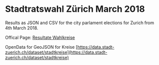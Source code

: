 # Stadtratswahl Zürich March 2018

Results as JSON and CSV for the city parlament elections for Zurich from 4th March 2018.

Offical Page: [Resultate Wahlkreise](https://www.stadt-zuerich.ch/portal/de/index/politik_u_recht/abstimmungen_u_wahlen/naechste_termine/180304/resultate_erneuerungswahlen.html?path=wp_resultate_kreisabschluss#stimmenanteil_parteien)

OpenData for GeoJSON for Kreise [https://data.stadt-zuerich.ch/dataset/stadtkreise](https://data.stadt-zuerich.ch/dataset/stadtkreise)